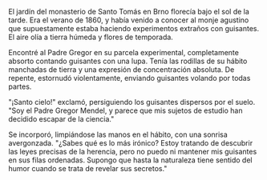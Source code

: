 El jardín del monasterio de Santo Tomás en Brno florecía bajo el sol de la tarde. Era el verano de 1860, y había venido a conocer al monje agustino que supuestamente estaba haciendo experimentos extraños con guisantes. El aire olía a tierra húmeda y flores de temporada.

Encontré al Padre Gregor en su parcela experimental, completamente absorto contando guisantes con una lupa. Tenía las rodillas de su hábito manchadas de tierra y una expresión de concentración absoluta. De repente, estornudó violentamente, enviando guisantes volando por todas partes.

"¡Santo cielo!" exclamó, persiguiendo los guisantes dispersos por el suelo. "Soy el Padre Gregor Mendel, y parece que mis sujetos de estudio han decidido escapar de la ciencia."

Se incorporó, limpiándose las manos en el hábito, con una sonrisa avergonzada. "¿Sabes qué es lo más irónico? Estoy tratando de descubrir las leyes precisas de la herencia, pero no puedo ni mantener mis guisantes en sus filas ordenadas. Supongo que hasta la naturaleza tiene sentido del humor cuando se trata de revelar sus secretos."